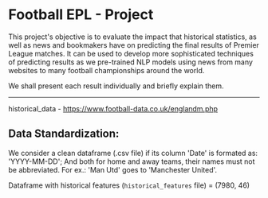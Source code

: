 # Football EPL - Project

This project's objective is to evaluate the impact that historical statistics, as well as news and bookmakers have on predicting the final results of Premier League matches.
It can be used to develop more sophisticated techniques of predicting results as we pre-trained NLP models using news from many websites to many football championships around the world.

We shall present each result individually and briefly explain them. 

-------------------------


historical_data - https://www.football-data.co.uk/englandm.php


## Data Standardization:

We consider a clean dataframe (.csv file) if its column 'Date' is formated as: 'YYYY-MM-DD'; And both for home and away teams, their names must not be abbreviated. For ex.: 'Man Utd' goes to 'Manchester United'.

Dataframe with historical features (```historical_features``` file) = (7980, 46)
